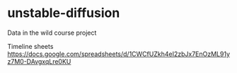 # unstable-diffusion
Data in the wild course project

Timeline sheets
https://docs.google.com/spreadsheets/d/1CWCfUZkh4eI2zbJx7EnOzML91yz7M0-DAvgxqLre0KU